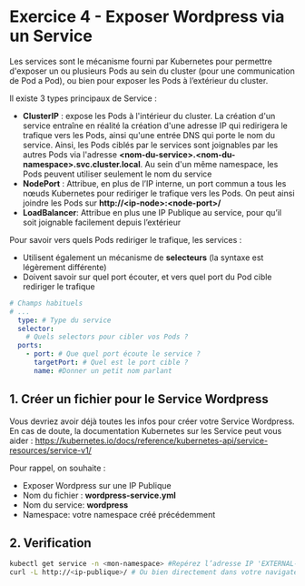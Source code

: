 # Exercice 4 - Exposer Wordpress via un Service

Les services sont le mécanisme fourni par Kubernetes pour permettre d'exposer un ou plusieurs Pods au sein du cluster (pour une communication de Pod a Pod), ou bien pour exposer les Pods à l’extérieur du cluster.

Il existe 3 types principaux de Service :
* **ClusterIP** : expose les Pods à l'intérieur du cluster. La création d'un service entraîne en réalité la création d'une adresse IP qui redirigera le trafique vers les Pods, ainsi qu'une entrée DNS qui porte le nom du service. Ainsi, les Pods ciblés par le services sont joignables par les autres Pods via l'adresse **\<nom-du-service\>.\<nom-du-namespace\>.svc.cluster.local**. Au sein d'un même namespace, les Pods peuvent utiliser seulement le nom du service
* **NodePort** : Attribue, en plus de l’IP interne, un port commun a tous les nœuds Kubernetes pour rediriger le trafique vers les Pods. On peut ainsi joindre les Pods sur **http://\<ip-node\>:\<node-port\>/**
* **LoadBalancer**: Attribue en plus une IP Publique au service, pour qu’il soit joignable facilement depuis l’extérieur

Pour savoir vers quels Pods rediriger le trafique, les services :
* Utilisent également un mécanisme de **selecteurs** (la syntaxe est légèrement différente)
* Doivent savoir sur quel port écouter, et vers quel port du Pod cible rediriger le trafique

```yaml
# Champs habituels
# ...
  type: # Type du service
  selector:
    # Quels selectors pour cibler vos Pods ?
  ports:
    - port: # Que quel port écoute le service ?
      targetPort: # Quel est le port cible ?
      name: #Donner un petit nom parlant
```

## 1. Créer un fichier pour le Service Wordpress

Vous devriez avoir déjà toutes les infos pour créer votre Service Wordpress. En cas de doute, la documentation Kubernetes sur les Service peut vous aider : https://kubernetes.io/docs/reference/kubernetes-api/service-resources/service-v1/

Pour rappel, on souhaite :
* Exposer Wordpress sur une IP Publique
* Nom du fichier : **wordpress-service.yml**
* Nom du service: **wordpress**
* Namespace: votre namespace créé précédemment

## 2. Verification

```bash
kubectl get service -n <mon-namespace> #Repérez l’adresse IP 'EXTERNAL-IP'
curl -L http://<ip-publique>/ # Ou bien directement dans votre navigateur !
```